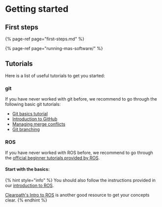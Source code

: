 # Getting started

## First steps

{% page-ref page="first-steps.md" %}

{% page-ref page="running-mas-software/" %}

## Tutorials

Here is a list of useful tutorials to get you started:

### git

If you have never worked with git before, we recommend to go through the following basic git tutorials:

* [Git basics tutorial](http://excess.org/article/2008/07/ogre-git-tutorial/)
* [Introduction to GitHub](https://lab.github.com/githubtraining/introduction-to-github)
* [Managing merge conflicts](https://lab.github.com/githubtraining/managing-merge-conflicts)
* [Git branching](https://learngitbranching.js.org/)

### ROS

If you have never worked with ROS before, we recommend to go through the [official beginner tutorials provided by ROS](http://wiki.ros.org/ROS/Tutorials).



#### Start with the basics:

{% hint style="info" %}
You should also follow the instructions provided in our [introduction to ROS](https://github.com/mas-group/minimal_ros_packages).

[Clearpath's Intro to ROS](http://www.clearpathrobotics.com/assets/guides/ros/Intro%20to%20the%20Robot%20Operating%20System.html) is another good resource to get your concepts clear.
{% endhint %}





